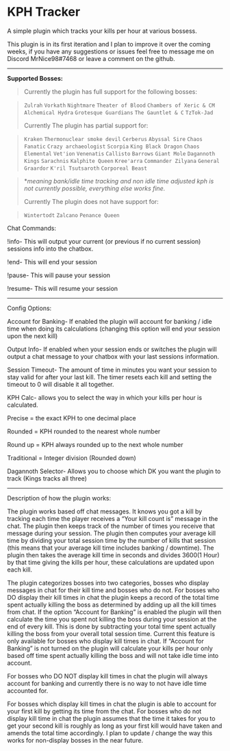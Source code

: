 # KPH Tracker
A simple plugin which tracks your kills per hour at various bossess.

This plugin is in its first iteration and I plan to improve it over the coming weeks, if you have any suggestions or issues feel free to message me on Discord MrNice98#7468 or leave a comment on the github.

-------------------------------------------------------------------------------------------------------------------------------------------------------------------------------

**__Supported Bosses:__**                                                                                                                                                                                                                                                                                                   
> Currently the plugin has full support for the following bosses:

>  `Zulrah`   `Vorkath`   `Nightmare`   `Theater of Blood`   `Chambers of Xeric & CM`   `Alchemical Hydra`   `Grotesque Guardians`   `The Gauntlet & C`   `TzTok-Jad`    
> 
> Currently The plugin has partial support for: 

> `Kraken`   `Thermonuclear smoke devil`  `Cerberus`   `Abyssal Sire`   `Chaos Fanatic`   `Crazy archaeologist`   `Scorpia`   `King Black Dragon`  `Chaos Elemental`   `Vet'ion`   `Venenatis`   `Callisto`   `Barrows`   `Giant Mole`   `Dagannoth Kings`   `Sarachnis`   `Kalphite Queen`   `Kree'arra`   `Commander Zilyana`   `General Graardor`   `K'ril Tsutsaroth`   `Corporeal Beast` 

>  **meaning bank/idle time tracking and non idle time adjusted kph is not currently possible, everything else works fine.*
> 
> Currently The plugin does not have support for:

> `Wintertodt`   `Zalcano`   `Penance Queen`


Chat Commands:

!info- This will output your current (or previous if no current session) sessions info into the chatbox.

!end- This will end your session

!pause- This will pause your session

!resume- This will resume your session


-------------------------------------------------------------------------------------------------------------------------------------------------------------------------------


Config Options:

Account for Banking- 
If enabled the plugin will account for banking / idle time when doing its calculations (changing this option will end your session upon the next kill)

Output Info- 
If enabled when your session ends or switches the plugin will output a chat message to your chatbox with your last sessions information.

Session Timeout- 
The amount of time in minutes you want your session to stay valid for after your last kill. The timer resets each kill and setting the timeout to 0 will disable it all together.

KPH Calc- 
allows you to select the way in which your kills per hour is calculated.

  Precise = the exact KPH to one decimal place
  
  Rounded = KPH rounded to the nearest whole number
  
  Round up = KPH always rounded up to the next whole number
  
  Traditional = Integer division (Rounded down)

Dagannoth Selector- 
Allows you to choose which DK you want the plugin to track (Kings tracks all three) 


-------------------------------------------------------------------------------------------------------------------------------------------------------------------------------



Description of how the plugin works:

The plugin works based off chat messages. It knows you got a kill by tracking each time the player receives a “Your kill count is” message in the chat. The plugin then keeps track of the number of times you receive that message during your session. The plugin then computes your average kill time by dividing your total session time by the number of kills that session (this means that your average kill time includes banking / downtime). The plugin then takes the average kill time in seconds and divides 3600(1 Hour) by that time giving the kills per hour, these calculations are updated upon each kill. 

The plugin categorizes bosses into two categories, bosses who display messages in chat for their kill time and bosses who do not.  For bosses who DO display their kill times in chat the plugin keeps a record of the total time spent actually killing the boss as determined by adding up all the kill times from chat. If the option “Account for Banking” is enabled the plugin will then calculate the time you spent not killing the boss during your session at the end of every kill. This is done by subtracting your total time spent actually killing the boss from your overall total session time. Current this feature is only available for bosses who display kill times in chat. If “Account for Banking” is not turned on the plugin will calculate your kills per hour only based off time spent actually killing the boss and will not take idle time into account. 

For bosses who DO NOT display kill times in chat the plugin will always account for banking and currently there is no way to not have idle time accounted for.

For bosses which display kill times in chat the plugin is able to account for your first kill by getting its time from the chat. For bosses who do not display kill time in chat the plugin assumes that the time it takes for you to get your second kill is roughly as long as your first kill would have taken and amends the total time accordingly. I plan to update / change the way this works for non-display bosses in the near future. 

